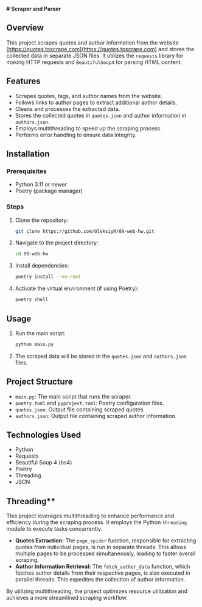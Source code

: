  **# Scraper and Parser**

## Overview

This project scrapes quotes and author information from the website [https://quotes.toscrape.com](https://quotes.toscrape.com) and stores the collected data in separate JSON files. It utilizes the `requests` library for making HTTP requests and `BeautifulSoup4` for parsing HTML content.

## Features

* Scrapes quotes, tags, and author names from the website.
* Follows links to author pages to extract additional author details.
* Cleans and processes the extracted data.
* Stores the collected quotes in `quotes.json` and author information in `authors.json`.
* Employs multithreading to speed up the scraping process.
* Performs error handling to ensure data integrity.

## Installation

### Prerequisites

* Python 3.11 or newer
* Poetry (package manager)

### Steps

1. Clone the repository:

   ```bash
   git clone https://github.com/OleksiyM/09-web-hw.git
   ```

2. Navigate to the project directory:

   ```bash
   cd 09-web-hw
   ```

3. Install dependencies:

   ```bash
   poetry install --no-root
   ```

4. Activate the virtual environment (if using Poetry):

   ```bash
   poetry shell
   ```

## Usage

1. Run the main script:

   ```bash
   python main.py
   ```

2. The scraped data will be stored in the `quotes.json` and `authors.json` files.

## Project Structure

* `main.py`: The main script that runs the scraper.
* `poetry.toml` and `pyproject.toml`: Poetry configuration files.
* `quotes.json`: Output file containing scraped quotes.
* `authors.json`: Output file containing scraped author information.

## Technologies Used

* Python
* Requests
* Beautiful Soup 4 (bs4)
* Poetry
* Threading
* JSON

## Threading**

This project leverages multithreading to enhance performance and efficiency during the scraping process. It employs the Python `threading` module to execute tasks concurrently:

- **Quotes Extraction:** The `page_spider` function, responsible for extracting quotes from individual pages, is run in separate threads. This allows multiple pages to be processed simultaneously, leading to faster overall scraping.
- **Author Information Retrieval:** The `fetch_author_data` function, which fetches author details from their respective pages, is also executed in parallel threads. This expedites the collection of author information.

By utilizing multithreading, the project optimizes resource utilization and achieves a more streamlined scraping workflow.
